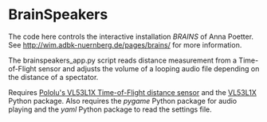 # BrainSpeakers

The code here controls the interactive installation *BRAINS* of Anna Poetter. See http://wim.adbk-nuernberg.de/pages/brains/ for more information.

The brainspeakers_app.py script reads distance measurement from a Time-of-Flight sensor and adjusts the volume of a looping audio file depending on the distance of a spectator.

Requires [Pololu's VL53L1X Time-of-Flight distance sensor](https://www.pololu.com/product/3415) and the [VL53L1X](https://github.com/pimoroni/vl53l1x-python) Python package. Also requires the *pygame* Python package for audio playing and the *yaml* Python package to read the settings file.


